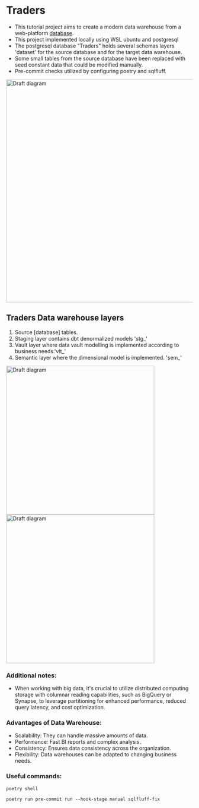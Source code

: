 # Traders
- This tutorial project aims to create a modern data warehouse from a web-platform [database][database_src].
- This project implemented locally using WSL ubuntu and postgresql
- The postgresql database "Traders" holds several schemas layers 'dataset' for the source database and for the target data warehouse.
- Some small tables from the source database have been replaced with seed constant data that could be modified manually.
- Pre-commit checks utilized by configuring poetry and sqlfluff.

<img src="https://github.com/AmmarSahyoun/dbt_traders/blob/main/assets/architecture.png" alt="Draft diagram" width="1000" height="600">

## Traders Data warehouse layers
1. Source [database] tables.
2. Staging layer contains dbt denormalized models 'stg_'
3. Vault layer where data vault modelling is implemented according to business needs.'vlt_'
4. Semantic layer where the dimensional model is implemented. 'sem_'

<img src="https://github.com/AmmarSahyoun/dbt_traders/blob/main/assets/v_order_customer.png" alt="Draft diagram" width="400" height="400">
<img src="https://github.com/AmmarSahyoun/dbt_traders/blob/main/assets/starSchema.png" alt="Draft diagram" width="400" height="400">


### Additional notes:
- When working with big data, it's crucial to utilize distributed computing storage with columnar reading capabilities, such as BigQuery or Synapse, to leverage partitioning for enhanced performance, reduced query latency, and cost optimization.

 
### Advantages of Data Warehouse:
- Scalability: They can handle massive amounts of data.
- Performance: Fast BI reports and complex analysis.
- Consistency: Ensures data consistency across the organization.
- Flexibility: Data warehouses can be adapted to changing business needs.

### Useful commands:
```shell
poetry shell 
```
```shell
poetry run pre-commit run --hook-stage manual sqlfluff-fix
```

[database_src]: https://github.com/AmmarSahyoun/dbt_traders/tree/main/database_src

